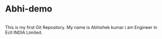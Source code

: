 # Abhi-demo
<br>
This is my first Git Repository.
My name is Abhishek kumar i am Engineer in EcIl INDIA Limited.
